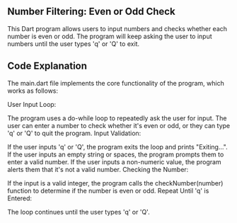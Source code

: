 ## Number Filtering: Even or Odd Check
This Dart program allows users to input numbers and checks whether each number is even or odd. The program will keep asking the user to input numbers until the user types 'q' or 'Q' to exit.
## Code Explanation
The main.dart file implements the core functionality of the program, which works as follows:

User Input Loop:

The program uses a do-while loop to repeatedly ask the user for input.
The user can enter a number to check whether it's even or odd, or they can type 'q' or 'Q' to quit the program.
Input Validation:

If the user inputs 'q' or 'Q', the program exits the loop and prints "Exiting...".
If the user inputs an empty string or spaces, the program prompts them to enter a valid number.
If the user inputs a non-numeric value, the program alerts them that it's not a valid number.
Checking the Number:

If the input is a valid integer, the program calls the checkNumber(number) function to determine if the number is even or odd.
Repeat Until 'q' is Entered:

The loop continues until the user types 'q' or 'Q'.
